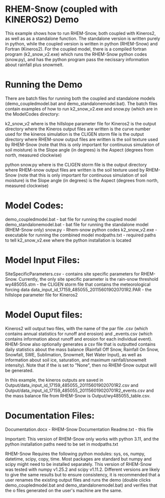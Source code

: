 # RHEM-Snow (coupled with KINEROS2) Demo

This example shows how to run RHEM-Snow, both coupled with Kineros2, as well as as a standalone function.
The standalone version is written purely in python, while the coupled version is written in python (RHEM-Snow)
and Fortran (Kineros2).  For the coupled model, there is a compiled fortran program (k2_snow_v2.exe) which runs
the RHEM-Snow python codes (snow.py), and has the python program pass the necissary information about rainfall
plus snowmelt.  

# Running the Demo
There are batch files for running both the coupled and standalone models (demo_coupledmodel.bat and 
demo_standalonemodel.bat).  The batch files contain examples of how to run k2_snow_v2.exe and snow.py (which are
in the ModelCodes directory:

k2_snow_v2 <Kineros PAR File> <KINEROS Output Directory> <KINEROS CN> <CLIGEN stm file> <RHEM-Snow Output Directory> <Soil Type> <Slope> <Aspect>
where <Kineros PAR File> is the hillslope parameter file for Kineros2
      <KINEROS Output Directory> is the output directory where the Kineros output files are written
	  <KINEROS CN> is the curve number used for the kineros simulation
	  <CLIGEN stm file> is the CLIGEN storm file
	  <RHEM-Snow Output Directory> is the output directory where RHEM-snow output files are written
	  <Soil Type> is the soil texture used by RHEM-Snow (note that this is only important for continuous simulation of soil moisture)
	  <Slope> is the Slope angle (in degrees)
	  <Aspect> is the Aspect (degrees from north, measured clockwise)
	  
python snow.py <CLIGEN stm file> <RHEM-Snow Output Directory> <Soil Type> <Slope> <Aspect>
where <CLIGEN stm file> is the CLIGEN storm file
	  <RHEM-Snow Output Directory> is the output directory where RHEM-snow output files are written
	  <Soil Type> is the soil texture used by RHEM-Snow (note that this is only important for continuous simulation of soil moisture)
	  <Slope> is the Slope angle (in degrees)
	  <Aspect> is the Aspect (degrees from north, measured clockwise)


# Model Codes: 
demo_coupledmodel.bat - bat file for running the coupled model
demo_standalonemodel.bat - bat file for running the standalone model (RHEM-Snow only)
snow.py - Rhem-snow python codes
k2_snow_v2.exe - executable for running the combined model
modpaths.txt - required paths to tell k2_snow_v2.exe where the python installation is located

# Model Input Files:
SiteSpecificParameters.csv - contains site specific parameters for RHEM-Snow.  Currently, the only site specific parameter is 
the rain-snow threshold
wy485055.stm - the CLIGEN storm file that contains the meteorological forcing data
data_input_id_17159_485055_201156019020701R2.PAR - the hillslope parameter file for Kineros2

# Model Ouput files:
Kineros2 will output two files, with the name of the par file .csv (which contains annual statistics for runoff and 
erosion) and _events.csv (which contains information about runoff and erosion for each individual event). RHEM-Snow 
also optionally generates a csv file that is outputted contains daily statistics about the mass balance (Rainfall 
Off Snow, Rainfall On Snow, Snowfall, SWE, Sublimation, Snowmelt, Net Water Input), as well as information about 
soil ice, saturation, and maximum rainfall/snowmelt intensity). Note that if the <RHEM-Snow Output Directory> is set 
to "None", then no RHEM-Snow output will be generated.

In this example, the kineros outputs are saved in Output/data_input_id_17159_485055_201156019020701R2.csv and 
Output/data_input_id_17159_485055_201156019020701R2_events.csv and the mass balance file from RHEM-Snow is
Output/wy485055_table.csv.

# Documentation Files:
Documentation.docx - RHEM-Snow Documentation
Readme.txt - this file


Important: This version of RHEM-Snow only works with python 3.11, and the python installation paths need to be 
set in modpaths.txt

RHEM-Snow Requires the following python modules: sys, os, numpy, datetime, scipy, copy, time.  Most packages are standard 
but numpy and scipy might need to be installed separately.  This version of RHEM-Snow was tested with numpy v1.25.2 and 
scipy v1.11.2.  Different versions are likely to give the same results but to ensure consistency, it is recommended that a 
user renames the existing output files and runs the demo (double clicks demo_coupledmodel.bat and demo_standalonemodel.bat) 
and verifies that the o files generated on the user's machine are the same.
